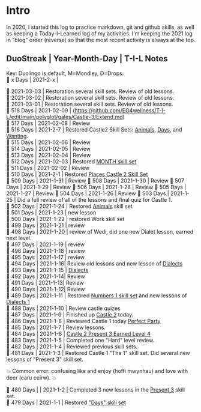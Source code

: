 # Intro
In 2020, I started this log to practice markdown, git and github skills, as well as keeping a Today-I-Learned log of my activities. I'm keeping the 2021 log in "blog" order (reverse) so that the most recent activity is always at the top. 


## DuoStreak | Year-Month-Day | T-I-L Notes 
Key: Duolingo is default, M=Mondley, D=Drops. <br>
:dragon_face:  x Days | 2021-2-x |  <br> 

:dragon_face: 2021-03-03 | Restoration several skill sets. Review of old lessons. <br>
:dragon_face: 2021-03-02 | Restoration several skill sets. Review of old lessons. <br>
:dragon_face: 2021-03-01 | Restoration several skill sets. Review of old lessons. <br>
<BREAK NOT CERNTAIN IF I LOGGED EVERYTHING I DID OR JUST DID NOT LOG>
:dragon_face: 518 Days | 2021-02-09 | (https://github.com/EO4wellness/T-I-L/edit/main/polyglot/gales/Castle-3/Extend.md)<br>
:dragon_face: 517 Days | 2021-02-08 | Review <br>
:dragon_face:  516 Days | 2021-2-7 | Restored Castle2 Skill Sets: [Animals](https://github.com/EO4wellness/T-I-L/blob/main/polyglot/gales/Castle-2/Animals.md), [Days](https://github.com/EO4wellness/T-I-L/blob/main/polyglot/gales/Castle-2/Days.md), and [Wanting](https://github.com/EO4wellness/T-I-L/blob/main/polyglot/gales/Castle-2/Wanting.md).<br> 
:dragon_face: 515 Days | 2021-02-06 | Review <br>
:dragon_face: 514 Days | 2021-02-05 | Review <br>
:dragon_face: 513 Days | 2021-02-04 | Review <br>
:dragon_face: 512 Days | 2021-02-03 | Restored [MONTH skill set](https://github.com/EO4wellness/T-I-L/blob/main/polyglot/gales/Castle-2/Months.md#restoration-session-2021-02-03)<br>
:dragon_face: 511 Days | 2021-02-02 | Review <br>
:dragon_face:  510 Days | 2021-2-1 |  Restored [Places Castle 2 Skill Set](https://github.com/EO4wellness/T-I-L/blob/main/polyglot/gales/Castle-2/Places.MD)<br>
:dragon_face:  509 Days | 2021-1-31 | Review 
:dragon_face:  508 Days | 2021-1-30 | Review 
:dragon_face:  507 Days | 2021-1-29 | Review 
:dragon_face:  506 Days | 2021-1-28 | Review 
:dragon_face:  505 Days | 2021-1-27 | Review 
:dragon_face:  504 Days | 2021-1-26 | Review 
:dragon_face:  503 Days | 2021-1-25 | Did a full review of all of the lessons and final quiz for Castle 1. <br>
:dragon_face:  502 Days | 2021-1-24 | Restored [Animals](https://github.com/EO4wellness/T-I-L/blob/main/polyglot/gales/Castle-2/Animals.md) skill set<br>
:dragon_face:  501 Days | 2021-1-23 | new lesson <br>
:dragon_face:  500 Days | 2021-1-22 | restored Work skill set <br>
:dragon_face:  499 Days | 2021-1-21 | review <br>
:dragon_face:  498 Days | 2021-1-20 | review of Wedi, did one new Dialet lesson, earned next level. <br> 
:dragon_face:  497 Days | 2021-1-19 | review  <br> 
:dragon_face:  496 Days | 2021-1-18 | review  <br> 
:dragon_face:  495 Days | 2021-1-17 | review  <br> 
:dragon_face:  494 Days | 2021-1-16|  Review old lessons and new lesson of [Dialects](https://github.com/EO4wellness/T-I-L/blob/main/polyglot/gales/Castle-3/Dialects-1.md#2021-01-16) <br> 
:dragon_face:  493 Days | 2021-1-15 | [Dialects](https://github.com/EO4wellness/T-I-L/blob/main/polyglot/gales/Castle-3/Dialects-1.md#2021-01-11)<br> 
:dragon_face:  492 Days | 2021-1-14|  Review <br> 
:dragon_face:  491 Days | 2021-1-13|  Review <br> 
:dragon_face:  490 Days | 2021-1-12|  Review <br> 
:dragon_face:  489 Days | 2021-1-11 | Restored [Numbers 1 skill set](https://github.com/EO4wellness/T-I-L/blob/main/polyglot/gales/Castle-1/Numbers-1.md) and new lessons of [Dialects 1](https://github.com/EO4wellness/T-I-L/blob/main/polyglot/gales/Castle-3/Dialects-1.md) <br> 
:dragon_face:  488 Days | 2021-1-10 | Review castle quizes <br> 
:dragon_face:  487 Days | 2021-1-9 | Finished up [Castle 2](https://github.com/EO4wellness/T-I-L/tree/main/polyglot/gales/Castle-2) today. <br> 
:dragon_face:  486 Days | 2021-1-8 | Reviewed Castle 1 today [Perfect Party](https://github.com/EO4wellness/T-I-L/tree/main/polyglot/gales/Castle-1) <br> 
:dragon_face:  485 Days | 2021-1-7 | Review lessons.  <br> 
:dragon_face:  484 Days | 2021-1-6 | [Castle 2 Present 3 Earned Level 4](https://github.com/EO4wellness/T-I-L/blob/main/polyglot/gales/Castle-2/2021-01-06-next-level.png)<br>
:dragon_face:  483 Days | 2021-1-5 |  Completed one "Hard" level review. <br>
:dragon_face:  482 Days | 2021-1-4 |  Reviewed previous skill sets. <br>
:dragon_face:  481 Days | 2021-1-3 |  Restored Castle 1 "The 1" skill set.  Did several new lessons of "Present 3" skill set.  <br>


  :boom: Common error: confusing like and enjoy (hoffi mwynhau) and love with deer (caru ceirw). :boom:
    
    
:dragon_face:  480 Days | | 2021-1-2 | Completed 3 new lessons in the [Present 3](https://github.com/EO4wellness/T-I-L/blob/main/polyglot/gales/Castle-2/2021-01-02.md) skill set. <br>
:dragon_face:  479 Days | 2021-1-1 | Restored ["Days" skill set](https://github.com/EO4wellness/T-I-L/blob/main/polyglot/gales/Castle-2/Days.md)<br>
